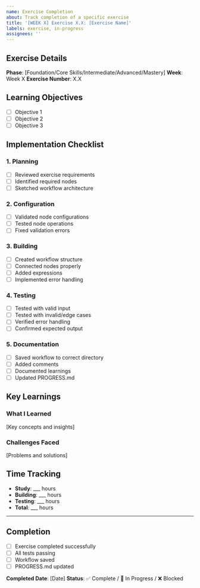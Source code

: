 ```yaml
---
name: Exercise Completion
about: Track completion of a specific exercise
title: '[WEEK X] Exercise X.X: [Exercise Name]'
labels: exercise, in-progress
assignees: ''
---
```


## Exercise Details

**Phase**: [Foundation/Core Skills/Intermediate/Advanced/Mastery]
**Week**: Week X
**Exercise Number**: X.X

## Learning Objectives

- [ ] Objective 1
- [ ] Objective 2
- [ ] Objective 3

## Implementation Checklist

### 1. Planning
- [ ] Reviewed exercise requirements
- [ ] Identified required nodes
- [ ] Sketched workflow architecture

### 2. Configuration
- [ ] Validated node configurations
- [ ] Tested node operations
- [ ] Fixed validation errors

### 3. Building
- [ ] Created workflow structure
- [ ] Connected nodes properly
- [ ] Added expressions
- [ ] Implemented error handling

### 4. Testing
- [ ] Tested with valid input
- [ ] Tested with invalid/edge cases
- [ ] Verified error handling
- [ ] Confirmed expected output

### 5. Documentation
- [ ] Saved workflow to correct directory
- [ ] Added comments
- [ ] Documented learnings
- [ ] Updated PROGRESS.md

## Key Learnings

### What I Learned
[Key concepts and insights]

### Challenges Faced
[Problems and solutions]

## Time Tracking

- **Study**: ___ hours
- **Building**: ___ hours
- **Testing**: ___ hours
- **Total**: ___ hours

---

## Completion

- [ ] Exercise completed successfully
- [ ] All tests passing
- [ ] Workflow saved
- [ ] PROGRESS.md updated

**Completed Date**: [Date]
**Status**: ✅ Complete / 🔄 In Progress / ❌ Blocked
